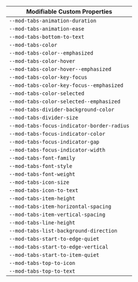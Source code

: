 | Modifiable Custom Properties |
| --- |
| `--mod-tabs-animation-duration` |
| `--mod-tabs-animation-ease` |
| `--mod-tabs-bottom-to-text` |
| `--mod-tabs-color` |
| `--mod-tabs-color--emphasized` |
| `--mod-tabs-color-hover` |
| `--mod-tabs-color-hover--emphasized` |
| `--mod-tabs-color-key-focus` |
| `--mod-tabs-color-key-focus--emphasized` |
| `--mod-tabs-color-selected` |
| `--mod-tabs-color-selected--emphasized` |
| `--mod-tabs-divider-background-color` |
| `--mod-tabs-divider-size` |
| `--mod-tabs-focus-indicator-border-radius` |
| `--mod-tabs-focus-indicator-color` |
| `--mod-tabs-focus-indicator-gap` |
| `--mod-tabs-focus-indicator-width` |
| `--mod-tabs-font-family` |
| `--mod-tabs-font-style` |
| `--mod-tabs-font-weight` |
| `--mod-tabs-icon-size` |
| `--mod-tabs-icon-to-text` |
| `--mod-tabs-item-height` |
| `--mod-tabs-item-horizontal-spacing` |
| `--mod-tabs-item-vertical-spacing` |
| `--mod-tabs-line-height` |
| `--mod-tabs-list-background-direction` |
| `--mod-tabs-start-to-edge-quiet` |
| `--mod-tabs-start-to-edge-vertical` |
| `--mod-tabs-start-to-item-quiet` |
| `--mod-tabs-top-to-icon` |
| `--mod-tabs-top-to-text` |